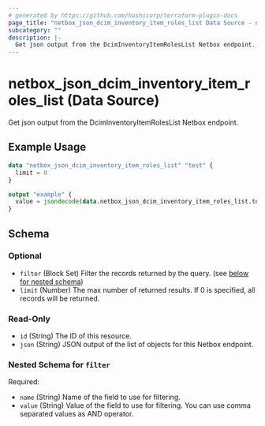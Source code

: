 ```yaml
---
# generated by https://github.com/hashicorp/terraform-plugin-docs
page_title: "netbox_json_dcim_inventory_item_roles_list Data Source - netbox"
subcategory: ""
description: |-
  Get json output from the DcimInventoryItemRolesList Netbox endpoint.
---
```


# netbox_json_dcim_inventory_item_roles_list (Data Source)

Get json output from the DcimInventoryItemRolesList Netbox endpoint.

## Example Usage

```terraform
data "netbox_json_dcim_inventory_item_roles_list" "test" {
  limit = 0
}

output "example" {
  value = jsondecode(data.netbox_json_dcim_inventory_item_roles_list.test.json)
}
```

<!-- schema generated by tfplugindocs -->
## Schema

### Optional

- `filter` (Block Set) Filter the records returned by the query. (see [below for nested schema](#nestedblock--filter))
- `limit` (Number) The max number of returned results. If 0 is specified, all records will be returned.

### Read-Only

- `id` (String) The ID of this resource.
- `json` (String) JSON output of the list of objects for this Netbox endpoint.

<a id="nestedblock--filter"></a>
### Nested Schema for `filter`

Required:

- `name` (String) Name of the field to use for filtering.
- `value` (String) Value of the field to use for filtering. You can use comma separated values as AND operator.
